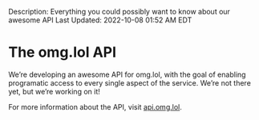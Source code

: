 Description: Everything you could possibly want to know about our awesome API
Last Updated: 2022-10-08 01:52 AM EDT

# The omg.lol API

We’re developing an awesome API for omg.lol, with the goal of enabling programatic access to every single aspect of the service. We’re not there yet, but we’re working on it!

For more information about the API, visit [api.omg.lol](https://api.omg.lol).
